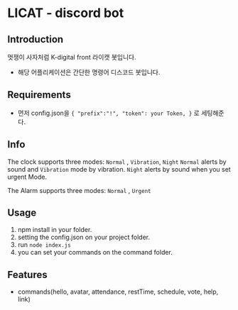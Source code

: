 # LICAT - discord bot

## Introduction

멋쟁이 사자처럼 K-digital front 라이캣 봇입니다.

- 해당 어플리케이션은 간단한 명령어 디스코드 봇입니다.

## Requirements

- 먼저 config.json을 `{
  "prefix":"!",
  "token": your Token,
}` 로 세팅해준다.

## Info

The clock supports three modes: `Normal` , `Vibration`, `Night`
`Normal` alerts by sound and `Vibration` mode by vibration.
`Night` alerts by sound when you set urgent Mode.

The Alarm supports three modes: `Normal` , `Urgent`

## Usage

1. npm install in your folder.
2. setting the config.json on your project folder.
3. run `node index.js` 
4. you can set your commands on the command folder.


## Features

- commands(hello, avatar, attendance, restTime, schedule, vote, help, link)

